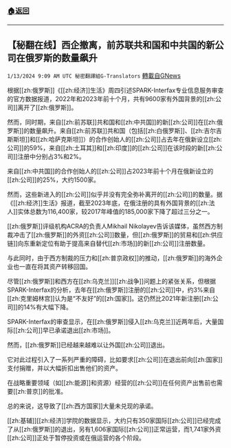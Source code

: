 ###  [:house:返回](README.md)
---


## 【秘翻在线】西企撤离，前苏联共和国和中共国的新公司在俄罗斯的数量飙升
`1/13/2024 9:09 AM UTC 秘密翻譯組G-Translators` [轉載自GNews](https://gnews.org/articles/2214999)

根据[[zh:俄罗斯]]《[[zh:经济]]生活》周四引述SPARK-Interfax专业信息服务审查的官方数据报道，2022年和2023年前十个月，共有9600家有外国背景的[[zh:公司]]离开了[[zh:俄罗斯]]。

然而，同时期，来自[[zh:前苏联]]共和国和[[zh:中共国]]的新[[zh:公司]]在[[zh:俄罗斯]]的数量飙升。来自[[zh:前苏联]]共和国（包括[[zh:白俄罗斯]]、[[zh:吉尔吉斯斯坦]]和[[zh:哈萨克斯坦]]）的合作创始人的[[zh:公司]]占去年在俄新设立[[zh:公司]]的59%，来自[[zh:土耳其]]和[[zh:印度]]的[[zh:公司]]在该时段的新[[zh:公司]]注册中分别占3%和2%。

来自[[zh:中共国]]的合作创始人的[[zh:公司]]占2023年前十个月在俄新设立的[[zh:公司]]的25%，大约1500家。

然而，这些新进入的[[zh:公司]]似乎并没有完全弥补离开的[[zh:公司]]的数量。据《[[zh:经济]]生活》报道，截至2023年底，在俄注册的具有外国背景的[[zh:法人]]实体总数为116,400家，较2017年峰值的185,000家下降了超过三分之一。

[[zh:俄罗斯]]评级机构ACRA的负责人Mikhail Nikolayev告诉该媒体，虽然西方制裁冲击了[[zh:俄罗斯]]的外资[[zh:公司]]数量，但[[zh:俄罗斯]]的贸易和[[zh:供应链]]向东重新定位有助于提高来自替代[[zh:市场]]的新[[zh:公司]]注册数量。

与此同时，由于西方制裁的压力和[[zh:普京政权]]的推动，[[zh:俄罗斯]]的海外企业也一直在将其资产转移回国。

尽管[[zh:俄罗斯]]和西方在[[zh:乌克兰]][[zh:战争]]问题上的紧张关系，但根据SPARK-Interfax的分析，去年在[[zh:俄罗斯]]注册的[[zh:公司]]中，约3%来自[[zh:克里姆林宫]]认为是“不友好”的[[zh:国家]]。这仍然比2021年新注册[[zh:公司]]的14%有大幅下降。

SPARK-Interfax的审查显示，在[[zh:俄罗斯]]侵入[[zh:乌克兰]]近两年后，大量国际[[zh:公司]]早已承诺退出[[zh:市场]]。

然而，[[zh:俄罗斯]]已经越来越难以让外国[[zh:公司]]退出。

它对此过程引入了一系列严重的障碍，比如要求[[zh:公司]]在退出前向[[zh:国家]]支付捐赠，并以大幅折扣出售他们的资产。

在战略重要领域（如[[zh:能源]]和资源）经营的[[zh:公司]]在任何资产出售前也需要[[zh:普京]]的批准。

总的来说，这导致了[[zh:西方国家]]大量未兑现的承诺。

[[zh:基辅]][[zh:经济]]学院的数据显示，大约只有350家国际[[zh:公司]]已经完成了从[[zh:俄罗斯]]的退出，另有1,606家国际[[zh:公司]]正常运营，而1,741家外资[[zh:公司]]正处于暂停投资或在俄运营的各个阶段。
